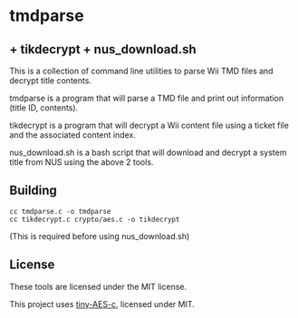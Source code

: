 # tmdparse

## + tikdecrypt + nus_download.sh

This is a collection of command line utilities to parse Wii TMD files and decrypt title contents.

tmdparse is a program that will parse a TMD file and print out information (title ID, contents).

tikdecrypt is a program that will decrypt a Wii content file using a ticket file and the associated content index.

nus_download.sh is a bash script that will download and decrypt a system title from NUS using the above 2 tools.

## Building

```
cc tmdparse.c -o tmdparse
cc tikdecrypt.c crypto/aes.c -o tikdecrypt
```

(This is required before using nus_download.sh)

## License

These tools are licensed under the MIT license.

This project uses [tiny-AES-c](https://github.com/kokke/tiny-AES-c), licensed under MIT.